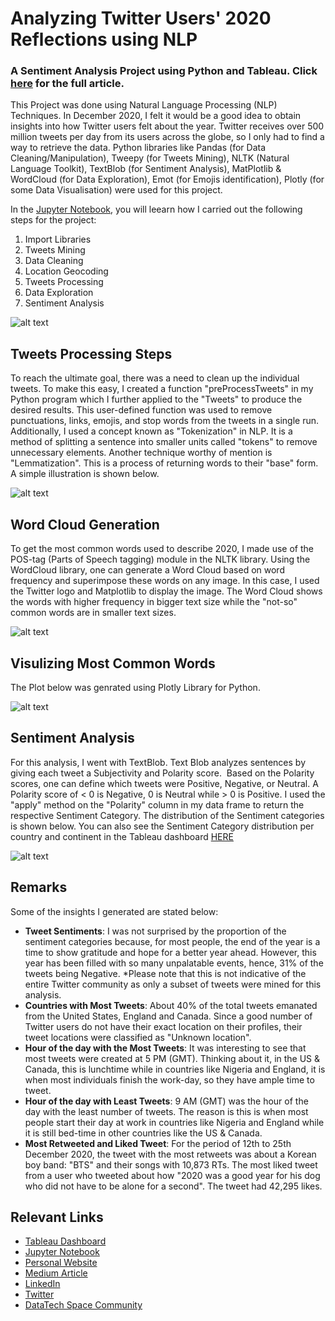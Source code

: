# Analyzing Twitter Users' 2020 Reflections using NLP
### A Sentiment Analysis Project using Python and Tableau. Click [here](https://jess-analytics.medium.com/) for the full article.

This Project was done using Natural Language Processing (NLP) Techniques. In December 2020, I felt it would be a good idea to obtain insights into how Twitter users felt about the year. Twitter receives over 500 million tweets per day from its users across the globe, so I only had to find a way to retrieve the data. Python libraries like Pandas (for Data Cleaning/Manipulation), Tweepy (for Tweets Mining), NLTK (Natural Language Toolkit), TextBlob (for Sentiment Analysis), MatPlotlib &  WordCloud (for Data Exploration), Emot (for Emojis identification), Plotly (for some Data Visualisation) were used for this project.

In the [Jupyter Notebook](https://github.com/jess-data/Twitter-2020-Sentiment-Analysis/blob/master/Twitter%20Sentiment%20Analysis%20Project.ipynb), you will leearn how I carried out the following steps for the project:

1. Import Libraries
2. Tweets Mining
3. Data Cleaning
4. Location Geocoding
5. Tweets Processing
6. Data Exploration
7. Sentiment Analysis

![alt text](https://github.com/jess-data/Twitter-2020-Sentiment-Analysis/blob/master/Flowchart.png)

## Tweets Processing Steps
To reach the ultimate goal, there was a need to clean up the individual tweets. To make this easy, I created a function "preProcessTweets" in my Python program which I further applied to the "Tweets" to produce the desired results. This user-defined function was used to remove punctuations, links, emojis, and stop words from the tweets in a single run. Additionally, I used a concept known as "Tokenization" in NLP. It is a method of splitting a sentence into smaller units called "tokens" to remove unnecessary elements. Another technique worthy of mention is "Lemmatization". This is a process of returning words to their "base" form. A simple illustration is shown below.

![alt text](https://github.com/jess-data/Twitter-2020-Sentiment-Analysis/blob/master/twitter.jpg)

## Word Cloud Generation
To get the most common words used to describe 2020, I made use of the POS-tag (Parts of Speech tagging) module in the NLTK library. Using the WordCloud library, one can generate a Word Cloud based on word frequency and superimpose these words on any image. In this case, I used the Twitter logo and Matplotlib to display the image. The Word Cloud shows the words with higher frequency in bigger text size while the "not-so" common words are in smaller text sizes.

![alt text](https://github.com/jess-data/Twitter-2020-Sentiment-Analysis/blob/master/wordcloud.png)

## Visulizing Most Common Words
The Plot below was genrated using Plotly Library for Python.

![alt text](https://github.com/jess-data/Twitter-2020-Sentiment-Analysis/blob/master/Twitter%20analytics%20pic.png)

## Sentiment Analysis
For this analysis, I went with TextBlob. Text Blob analyzes sentences by giving each tweet a Subjectivity and Polarity score. 
Based on the Polarity scores, one can define which tweets were Positive, Negative, or Neutral. A Polarity score of < 0 is Negative, 0 is Neutral while > 0 is Positive. I used the "apply" method on the "Polarity" column in my data frame to return the respective Sentiment Category. The distribution of the Sentiment categories is shown below. You can also see the Sentiment Category distribution per country and continent in the Tableau dashboard [HERE](https://public.tableau.com/profile/jessica.uwoghiren#!/vizhome/TwitterUsers2020ReflectionsDashboard/FinalDashboard)

![alt text](https://github.com/jess-data/Twitter-2020-Sentiment-Analysis/blob/master/Distribution%20of%20Sentiments%20Results.png)

## Remarks
Some of the insights I generated are stated below:
* __Tweet Sentiments__: I was not surprised by the proportion of the sentiment categories because, for most people, the end of the year is a time to show gratitude and hope for a better year ahead. However, this year has been filled with so many unpalatable events, hence, 31% of the tweets being Negative. *Please note that this is not indicative of the entire Twitter community as only a subset of tweets were mined for this analysis.
* __Countries with Most Tweets__: About 40% of the total tweets emanated from the United States, England and Canada. Since a good number of Twitter users do not have their exact location on their profiles, their tweet locations were classified as "Unknown location".
* __Hour of the day with the Most Tweets__: It was interesting to see that most tweets were created at 5 PM (GMT). Thinking about it, in the US & Canada, this is lunchtime while in countries like Nigeria and England, it is when most individuals finish the work-day, so they have ample time to tweet.
* __Hour of the day with Least Tweets__: 9 AM (GMT) was the hour of the day with the least number of tweets. The reason is this is when most people start their day at work in countries like Nigeria and England while it is still bed-time in other countries like the US & Canada.
* __Most Retweeted and Liked Tweet__: For the period of 12th to 25th December 2020, the tweet with the most retweets was about a Korean boy band: "BTS" and their songs with 10,873 RTs. The most liked tweet from a user who tweeted about how "2020 was a good year for his dog who did not have to be alone for a second". The tweet had 42,295 likes.

## Relevant Links
* [Tableau Dashboard](https://public.tableau.com/profile/jessica.uwoghiren#!/vizhome/TwitterUsers2020ReflectionsDashboard/FinalDashboard)
* [Jupyter Notebook](https://nbviewer.jupyter.org/github/jess-data/Twitter-2020-Sentiment-Analysis/tree/master/Twitter%20Sentiment%20Analysis%20Project.ipynb0)
* [Personal Website](https://jess-analytics.com/)
* [Medium Article](https://jess-analytics.medium.com/)
* [LinkedIn](https://www.linkedin.com/in/jessicauwoghiren/)
* [Twitter](https://twitter.com/jessica_xls)
* [DataTech Space Community](https://linktr.ee/DataTechSpace)

